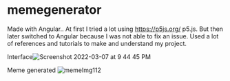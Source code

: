 # memegenerator

Made with Angular..
At first I tried a lot using https://p5js.org/
p5.js.
But then later switched to Angular because I was not able to fix an issue.
Used a lot of references and tutorials to make and understand my project.

Interface![Screenshot 2022-03-07 at 9 44 45 PM](https://user-images.githubusercontent.com/92500255/157089444-38adc7fd-f429-42b3-ae2d-4f572392aba8.png)

Meme generated
![memeImg112](https://user-images.githubusercontent.com/92500255/157089746-6ebcdc6f-7a66-45b8-b107-0b4dfb060e77.png)

